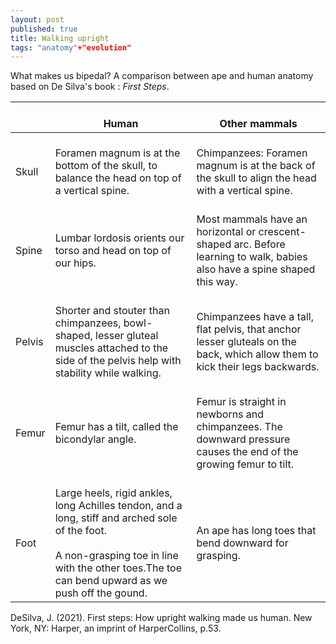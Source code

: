```yaml
---
layout: post
published: true
title: Walking upright
tags: "anatomy"+"evolution"
---
```


What makes us bipedal? A comparison between ape and human anatomy based on De Silva's book : <i>First Steps</i>.

<table class="table-latitude">
<thead>
  <tr>
    <th></th>
    <th>   <br>Human   </th>
    <th>   <br>Other   mammals  </th>
  </tr>
</thead>
<tbody>
  <tr>
    <td>   <br>Skull   </td>
    <td>   <br>Foramen   magnum is at the bottom of the skull, to balance the head on top of a   vertical spine.   </td>
    <td>   <br>Chimpanzees:   Foramen magnum is at the back of the skull to align the head with a vertical   spine.   </td>
  </tr>
  <tr>
    <td class="tg-0pky">   <br>Spine   </td>
    <td class="tg-0pky">   <br>Lumbar   lordosis orients our torso and head on top of our hips.   </td>
    <td class="tg-0pky">   <br>Most   mammals have an horizontal or crescent-shaped arc. Before learning to walk,   babies also have a spine shaped this way.   </td>
  </tr>
  <tr>
    <td>   <br>Pelvis   </td>
    <td>   <br>Shorter   and stouter than chimpanzees, bowl-shaped, lesser gluteal muscles attached to   the side of the pelvis help with stability while walking.   </td>
    <td>   <br>Chimpanzees   have a tall, flat pelvis, that anchor lesser gluteals on the back, which   allow them to kick their legs backwards.   </td>
  </tr>
  <tr>
    <td>   <br>Femur   </td>
    <td>   <br>Femur has   a tilt, called the bicondylar angle.   </td>
    <td>   <br>Femur is   straight in newborns and chimpanzees. The downward pressure causes the end of   the growing femur to tilt.   </td>
  </tr>
  <tr>
    <td>   <br>Foot   </td>
    <td>   <br>Large   heels, rigid ankles, long Achilles tendon, and a long, stiff and arched sole   of the foot.<br>   <br>A non-grasping   toe in line with the other toes.The toe can bend upward as we push off the gound.   </td>
    <td>   <br>An ape has   long toes that bend downward for grasping.   </td>
  </tr>
</tbody>
</table>


DeSilva, J. (2021). First steps: How upright walking made us human. New York, NY: Harper, an imprint of HarperCollins, p.53.


